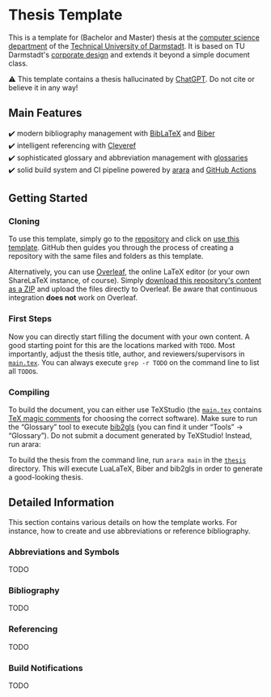 # Thesis Template

This is a template for (Bachelor and Master) thesis at the [computer science department](https://www.informatik.tu-darmstadt.de) of the [Technical University of Darmstadt](https://www.tu-darmstadt.de).
It is based on TU Darmstadt's [corporate design](https://github.com/tudace/tuda_latex_templates) and extends it beyond a simple document class.

:warning: This template contains a thesis hallucinated by [ChatGPT](https://ai.com). Do not cite or believe it in any way!

## Main Features
:heavy_check_mark: modern bibliography management with [BibLaTeX](https://www.ctan.org/pkg/biblatex) and [Biber](https://www.ctan.org/pkg/biber) <br>
:heavy_check_mark: intelligent referencing with [Cleveref](https://www.ctan.org/pkg/cleveref) <br>
:heavy_check_mark: sophisticated glossary and abbreviation management with [glossaries](https://www.ctan.org/pkg/glossaries) <br>
:heavy_check_mark: solid build system and CI pipeline powered by [arara](https://islandoftex.gitlab.io/arara) and [GitHub Actions](https://docs.github.com/actions)

## Getting Started
### Cloning
To use this template, simply go to the [repository](https://github.com/fdamken/thesis-template) and click on [use this template](https://github.com/fdamken/thesis-template/generate).
GitHub then guides you through the process of creating a repository with the same files and folders as this template.

Alternatively, you can use [Overleaf](https://www.overleaf.com), the online LaTeX editor (or your own ShareLaTeX instance, of course).
Simply [download this repository's content as a ZIP](https://github.com/fdamken/thesis-template/archive/refs/heads/main.zip) and upload the files directly to Overleaf.
Be aware that continuous integration **does not** work on Overleaf.

### First Steps
Now you can directly start filling the document with your own content.
A good starting point for this are the locations marked with `TODO`.
Most importantly, adjust the thesis title, author, and reviewers/supervisors in [`main.tex`](thesis/main.tex).
You can always execute `grep -r TODO` on the command line to list all `TODO`s.

### Compiling
To build the document, you can either use TeXStudio (the [`main.tex`](thesis/main.tex) contains [TeX magic comments](https://tex.stackexchange.com/a/84687) for choosing the correct software).
Make sure to run the “Glossary” tool to execute [bib2gls](https://www.ctan.org/pkg/bib2gls) (you can find it under “Tools” → “Glossary”).
Do not submit a document generated by TeXStudio!
Instead, run arara:

To build the thesis from the command line, run `arara main` in the [`thesis`](thesis) directory.
This will execute LuaLaTeX, Biber and bib2gls in order to generate a good-looking thesis.

## Detailed Information
This section contains various details on how the template works.
For instance, how to create and use abbreviations or reference bibliography.

### Abbreviations and Symbols
TODO

### Bibliography
TODO

### Referencing
TODO

### Build Notifications
TODO

